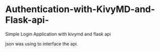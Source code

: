 # Authentication-with-KivyMD-and-Flask-api-
Simple Login Application with kivymd and flask api

json was using to interface the api.
